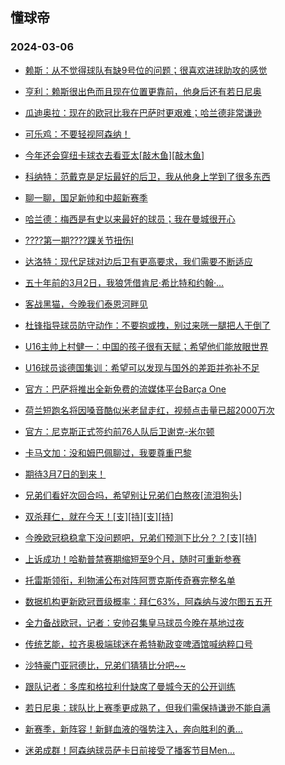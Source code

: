 ## 懂球帝 
### 2024-03-06

+ [赖斯：从不觉得球队有缺9号位的问题；很喜欢进球助攻的感觉](https://www.dongqiudi.com/article/4077961)

+ [亨利：赖斯很出色而且现在位置更靠前，他身后还有若日尼奥](https://www.dongqiudi.com/article/4077959)

+ [瓜迪奥拉：现在的欧冠比我在巴萨时更艰难；哈兰德非常谦逊](https://www.dongqiudi.com/article/4077957)

+ [可乐鸡：不要轻视阿森纳！](https://www.dongqiudi.com/article/4077947)

+ [今年还会穿纽卡球衣去看亚太[敲木鱼][敲木鱼]](https://n.dongqiudi.com/webapp/tops.html?id=4077945)

+ [科纳特：范戴克是足坛最好的后卫，我从他身上学到了很多东西](https://www.dongqiudi.com/article/4077942)

+ [聊一聊，国足新帅和中超新赛季](https://www.dongqiudi.com/article/4077941)

+ [哈兰德：梅西是有史以来最好的球员；我在曼城很开心](https://www.dongqiudi.com/article/4077779)

+ [????第一期????踝关节扭伤I](https://www.dongqiudi.com/article/4077939)

+ [达洛特：现代足球对边后卫有更高要求，我们需要不断适应](https://www.dongqiudi.com/article/4077936)

+ [五十年前的3月2日，我狼凭借肯尼·希比特和约翰·...](https://n.dongqiudi.com/webapp/tops.html?id=4077930)

+ [客战黑猫，今晚我们泰恩河畔见](https://n.dongqiudi.com/webapp/tops.html?id=4077928)

+ [杜锋指导球员防守动作：不要抱或拽，别过来咣一腿把人干倒了](https://www.dongqiudi.com/article/4077924)

+ [U16主帅上村健一：中国的孩子很有天赋；希望他们能放眼世界](https://www.dongqiudi.com/article/4077921)

+ [U16球员谈德国集训：希望可以发现与国外的差距并弥补不足](https://www.dongqiudi.com/article/4077920)

+ [官方：巴萨将推出全新免费的流媒体平台Barça One](https://www.dongqiudi.com/article/4077919)

+ [荷兰短跑名将因嗓音酷似米老鼠走红，视频点击量已超2000万次](https://www.dongqiudi.com/article/4077915)

+ [官方：尼克斯正式签约前76人队后卫谢克-米尔顿](https://www.dongqiudi.com/article/4077912)

+ [卡马文加：没和姆巴佩聊过，我要尊重巴黎](https://www.dongqiudi.com/article/4077909)

+ [期待3月7日的到来！](https://n.dongqiudi.com/webapp/tops.html?id=4077903)

+ [兄弟们看好次回合吗，希望别让兄弟们白熬夜[流泪狗头]](https://www.dongqiudi.com/article/4077994)

+ [双杀拜仁，就在今天！[支][持][支][持]](https://www.dongqiudi.com/article/4077995)

+ [今晚欧冠稳稳拿下没问题吧，兄弟们预测下比分？？[支][持]](https://www.dongqiudi.com/article/4077986)

+ [上诉成功！哈勒普禁赛期缩短至9个月，随时可重新参赛](https://www.dongqiudi.com/article/4078004)

+ [托雷斯领衔，利物浦公布对阵阿贾克斯传奇赛完整名单](https://www.dongqiudi.com/article/4078003)

+ [数据机构更新欧冠晋级概率：拜仁63%，阿森纳与波尔图五五开](https://www.dongqiudi.com/article/4078001)

+ [全力备战欧冠，记者：安帅召集皇马球员今晚在基地过夜](https://www.dongqiudi.com/article/4077992)

+ [传统艺能，拉齐奥极端球迷在希特勒政变啤酒馆喊纳粹口号](https://www.dongqiudi.com/article/4077985)

+ [沙特豪门亚冠德比，兄弟们猜猜比分吧~~](https://www.dongqiudi.com/article/4077984)

+ [跟队记者：多库和格拉利什缺席了曼城今天的公开训练](https://www.dongqiudi.com/article/4077977)

+ [若日尼奥：球队比上赛季更成熟了，但我们需保持谦逊不能自满](https://www.dongqiudi.com/article/4077972)

+ [新赛季，新阵容！新鲜血液的强势注入，奔向胜利的勇...](https://n.dongqiudi.com/webapp/tops.html?id=4077964)

+ [迷弟成群！阿森纳球员萨卡日前接受了播客节目Men...](https://n.dongqiudi.com/webapp/tops.html?id=4077963)

